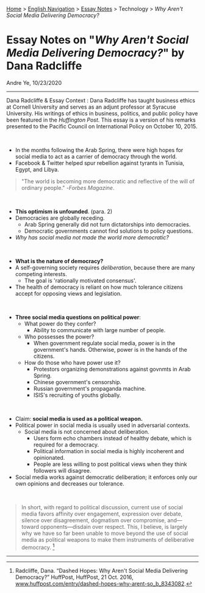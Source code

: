 [Home](https://andre-ye.github.io) > [English Navigation](https://andre-ye.github.io/english/english_navigation) > [Essay Notes](https://andre-ye.github.io/english/english_navigation#notes-on-essays) > Technology > *Why Aren't Social Media Delivering Democracy?*

# Essay Notes on "*Why Aren't Social Media Delivering Democracy?*" by Dana Radcliffe
Andre Ye, 10/23/2020

---

Dana Radcliffe & Essay Context
: Dana Radcliffe has taught business ethics at Cornell University and serves as an adjunt professor at Syracuse University. His writings of ethics in business, politics, and public policy have been featured in the *Huffington Post*. This essay is a version of his remarks presented to the Pacific Council on International Policy on October 10, 2015.

<br>

- In the months following the Arab Spring, there were high hopes for social media to act as a carrier of democracy through the world.
- Facebook & Twitter helped spur rebellion against tyrants in Tunisia, Egypt, and Libya.
> "The world is becoming more democratic and reflective of the will of ordinary people." -*Forbes Magazine*.

<br>

- **This optimism is unfounded**. (para. 2)
- Democracies are globally receding.
  - Arab Spring generally did not turn dictatorships into democracies.
  - Democratic governments cannot find solutions to policy questions.
- *Why has social media not made the world more democratic?*

<br>

- **What is the nature of democracy?**
- A self-governing society requires *deliberation*, because there are many competing interests.
  - The goal is 'rationally motivated consensus'.
- The health of democracy is reliant on how much tolerance citizens accept for opposing views and legislation.

<br>

- **Three social media questions on political power**:
  - What power do they confer?
    - Ability to communicate with large number of people.
  - Who possesses the power?
    - When government regulate social media, power is in the government's hands. Otherwise, power is in the hands of the citizens.
  - How do those who have power use it?
    - Protestors organizing demonstrations against govnmts in Arab Spring.
    - Chinese government's censorship.
    - Russian government's propaganda machine.
    - ISIS's recruiting of youths globally.
  
<br>
  
  - Claim: **social media is used as a political weapon.**
  - Political power in social media is usually used in adversarial contexts.
    - Social media is not concerned about deliberation.
      - Users form echo chambers instead of healthy debate, which is required for a democracy.
      - Political information in social media is highly incoherent and opinionated.
      - People are less willing to post political views when they think followers will disagree.
  - Social media works against democratic deliberation; it enforces only our own opinions and decreases our tolerance.

<br>

> In short, with regard to political discussion, current use of social media favors affinity over engagement, expression over debate, silence over disagreement, dogmatism over compromise, and—toward opponents—disdain over respect. This, I believe, is largely why we have so far been unable to move beyond the use of social media as political weapons to make them instruments of deliberative democracy. [^1]

---

[^1]: Radcliffe, Dana. “Dashed Hopes: Why Aren't Social Media Delivering Democracy?” HuffPost, HuffPost, 21 Oct. 2016, www.huffpost.com/entry/dashed-hopes-why-arent-so_b_8343082. 







